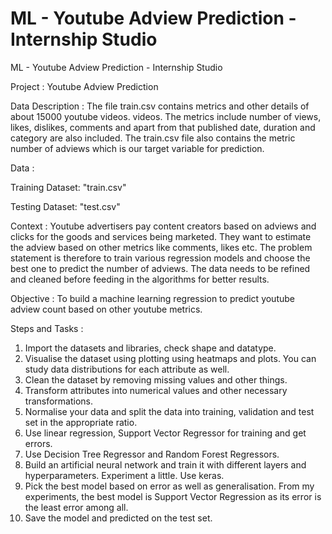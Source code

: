 # ML - Youtube Adview Prediction - Internship Studio

ML - Youtube Adview Prediction - Internship Studio

Project : 
Youtube Adview Prediction

Data Description : 
The file train.csv contains metrics and other details of about 15000 youtube videos. videos. The metrics include number of views, likes, dislikes, comments and apart from that published date, duration and category are also included. The train.csv file also contains the metric number of adviews which is our target variable for prediction.

Data : 

Training Dataset: "train.csv"

Testing Dataset: "test.csv"

Context : 
Youtube advertisers pay content creators based on adviews and clicks for the goods and services being marketed. They want to estimate the adview based on other metrics like comments, likes etc. The problem statement is therefore to train various regression models and choose the best one to predict the number of adviews. The data needs to be refined and cleaned before feeding in the algorithms for better results.

Objective : 
To build a machine learning regression to predict youtube adview count based on other youtube metrics.

Steps and Tasks :
1. Import the datasets and libraries, check shape and datatype.
2. Visualise the dataset using plotting using heatmaps and plots. You can study data distributions for each attribute as well.
3. Clean the dataset by removing missing values and other things.
4. Transform attributes into numerical values and other necessary transformations.
5. Normalise your data and split the data into training, validation and test set in the appropriate ratio.
6. Use linear regression, Support Vector Regressor for training and get errors.
7. Use Decision Tree Regressor and Random Forest Regressors.
8. Build an artificial neural network and train it with different layers and hyperparameters. Experiment a little. Use keras.
9. Pick the best model based on error as well as generalisation. From my experiments, the best model is Support Vector Regression as its error is the least error among all.
10. Save the model and predicted on the test set.
